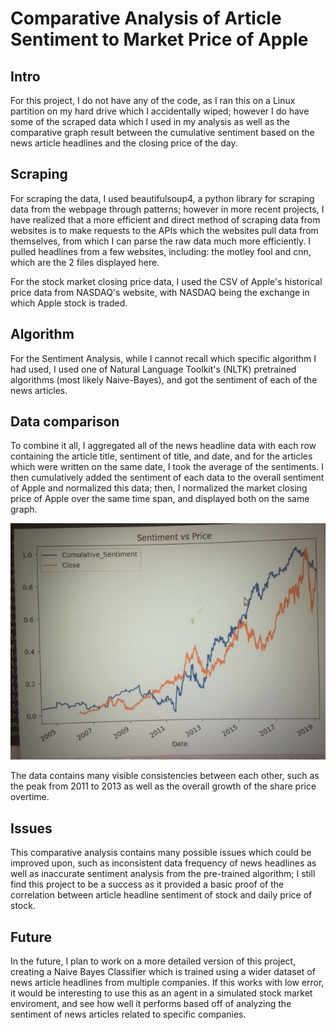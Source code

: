 # Comparative Analysis of Article Sentiment to Market Price of Apple

## Intro

For this project, I do not have any of the code, as I ran this on a Linux partition on my hard drive which I accidentally wiped;
however I do have some of the scraped data which I used in my analysis as well as the comparative graph result between the cumulative
sentiment based on the news article headlines and the closing price of the day.

## Scraping

For scraping the data, I used beautifulsoup4, a python library for scraping data from the webpage through patterns; however in more recent projects, I have realized that a more efficient and direct method of scraping data from websites is to make requests to the APIs which the websites pull data from themselves, from which I can parse the raw data much more efficiently. I pulled headlines from a few websites, including: the motley fool and cnn, which are the 2 files displayed here.

For the stock market closing price data, I used the CSV of Apple's historical price data from NASDAQ's website, with NASDAQ being the exchange in which Apple stock is traded.

## Algorithm

For the Sentiment Analysis, while I cannot recall which specific algorithm I had used, I used one of Natural Language Toolkit's (NLTK) pretrained algorithms (most likely Naive-Bayes), and got the sentiment of each of the news articles.


## Data comparison

To combine it all, I aggregated all of the news headline data with each row containing the article title, sentiment of title, and date, and for the articles which were written on the same date, I took the average of the sentiments. I then cumulatively added the sentiment of each data to the overall sentiment of Apple and normalized this data; then, I normalized the market closing price of Apple over the same time span, and displayed both on the same graph.

![Sentiment vs. Price](IMG_9827.JPG)

The data contains many visible consistencies between each other, such as the peak from 2011 to 2013 as well as the overall growth of the share price
overtime.

## Issues

This comparative analysis contains many possible issues which could be improved upon, such as inconsistent data frequency of news headlines as well as inaccurate sentiment analysis from the pre-trained algorithm; I still find this project to be a success as it provided a basic proof of the correlation between article headline sentiment of stock and daily price of stock.

## Future

In the future, I plan to work on a more detailed version of this project, creating a Naive Bayes Classifier which is trained using a wider dataset of news article headlines from multiple companies. If this works with low error, it would be interesting to use this as an agent in a simulated stock market enviroment, and see how well it performs based off of analyzing the sentiment of news articles related to specific companies.
